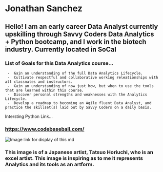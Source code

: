# Jonathan Sanchez

## Hello!  I am an early career Data Analyst currently upskilling through Savvy Coders Data Analytics + Python bootcamp, and I work in the biotech industry.  Currently located in SoCal

### List of Goals for this Data Analytics course...
     -  Gain an understanding of the full Data Analytics Lifecycle.
     -  Cultivate respectful and collaborative working releationships with all classmates and instructors.
     -  Gain an understanding of now just how, but when to use the tools that are learned within this course.
     -  Discover personal strengths and weaknesses with the Analytics Lifecycle.
     -  Develop a roadmap to becoming an Agile fluent Data Analyst, and practice the skillset(s) laid out by Savvy Coders on a daily basis.


Intersting Python Link...
### https://www.codebaseball.com/



![Image link for display of this md](https://www.thisiscolossal.com/wp-content/uploads/2017/12/excel-7.jpg)

### This image is of a Japanese artist, Tatsuo Horiuchi, who is an excel artist.  This image is inspiring as to me it represents Analytics and its tools as an artform.

